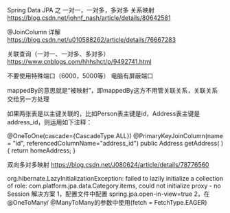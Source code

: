 Spring Data JPA 之 一对一，一对多，多对多 关系映射
https://blog.csdn.net/johnf_nash/article/details/80642581


@JoinColumn 详解
https://blog.csdn.net/u010588262/article/details/76667283


关联查询（一对一、一对多、多对多）
https://www.cnblogs.com/hhhshct/p/9492741.html


不要使用特殊端口（6000，5000等）
电脑有屏蔽端口




mappedBy的意思就是“被映射”，即mappedBy这方不用管关联关系，关联关系交给另一方处理

如果两张表是以主键关联的，比如Person表主键是id，Address表主键是address_id，则运用如下注释：

@OneToOne(cascade={CascadeType.ALL})
@PrimaryKeyJoinColumn(name = "id", referencedColumnName="address_id") 
public Address getAddress( ) {
      return homeAddress;
}








双向多对多映射
https://blog.csdn.net/J080624/article/details/78776560



org.hibernate.LazyInitializationException: failed to lazily initialize a collection of role:
 com.platform.jpa.data.Category.items, could not initialize proxy - no Session
 解决方案
 1，配置文件中配置
  spring.jpa.open-in-view=true
 2，在@OneToMany/ @ManyToMany的参数中使用(fetch = FetchType.EAGER)
